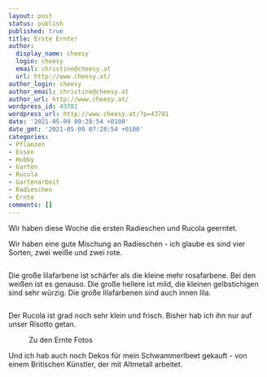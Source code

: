 ```yaml
---
layout: post
status: publish
published: true
title: Erste Ernte!
author:
  display_name: cheesy
  login: cheesy
  email: christine@cheesy.at
  url: http://www.cheesy.at/
author_login: cheesy
author_email: christine@cheesy.at
author_url: http://www.cheesy.at/
wordpress_id: 43781
wordpress_url: http://www.cheesy.at/?p=43781
date: '2021-05-09 09:28:54 +0100'
date_gmt: '2021-05-09 07:28:54 +0100'
categories:
- Pflanzen
- Essen
- Hobby
- Garten
- Rucola
- Gartenarbeit
- Radieschen
- Ernte
comments: []
---
```

<!-- wp:paragraph -->
Wir haben diese Woche die ersten Radieschen und Rucola geerntet.
<!-- /wp:paragraph -->
<!-- wp:paragraph -->
Wir haben eine gute Mischung an Radieschen - ich glaube es sind vier Sorten, zwei weiße und zwei rote.
<!-- /wp:paragraph -->
<!-- wp:image {"id":43774} -->
<figure class="wp-block-image"><img src="{% link _fotos/arbeit/2015-2022-puppet/2021/ernte/Ernte-005.jpg %}" alt="" class="wp-image-43774"></figure>
<!-- /wp:image -->
<!-- wp:paragraph -->
Die große lilafarbene ist schärfer als die kleine mehr rosafarbene. Bei den weißen ist es genauso. Die große hellere ist mild, die kleinen gelbstichigen sind sehr würzig.
<!-- /wp:paragraph -->
<!-- wp:paragraph -->
Die große lilafarbenen sind auch innen lila.
<!-- /wp:paragraph -->
<!-- wp:image {"id":43775} -->
<figure class="wp-block-image"><img src="{% link _fotos/arbeit/2015-2022-puppet/2021/ernte/Ernte-006.jpg %}" alt="" class="wp-image-43775"></figure>
<!-- /wp:image -->
<!-- wp:paragraph -->
Der Rucola ist grad noch sehr klein und frisch. Bisher hab ich ihn nur auf unser Risotto getan.
<!-- /wp:paragraph -->
<!-- wp:image {"id":43776,"linkDestination":"custom"} -->
<figure class="wp-block-image"><a href="{% link _fotos/arbeit/2015-2022-puppet/2021/ernte/index.md %}"><img src="{% link _fotos/arbeit/2015-2022-puppet/2021/ernte/Ernte-007.jpg %}" alt="" class="wp-image-43776"></a><br>
<figcaption>Zu den Ernte Fotos<br></figcaption>
</figure>
<!-- /wp:image -->
<!-- wp:paragraph -->
Und ich hab auch noch Dekos für mein Schwammerlbeet gekauft - von einem Britischen Künstler, der mit Altmetall arbeitet.
<!-- /wp:paragraph -->
<!-- wp:image {"id":43778} -->
<figure class="wp-block-image"><img src="{% link _fotos/arbeit/2015-2022-puppet/2021/schwammerlbeet/Schwammerl-007.jpg %}" alt="" class="wp-image-43778"></figure>
<!-- /wp:image -->
